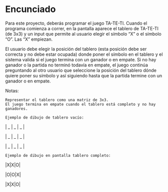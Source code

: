 <h1>Encunciado</h1>
Para este proyecto, deberás programar el juego TA-TE-TI. Cuando el programa comienza a correr, en la pantalla aparece el tablero de TA-TE-TI (de 3x3) y un input que permite al usuario elegir el símbolo “X” o el símbolo “O”. Las “X” empiezan.

El usuario debe elegir la posición del tablero (esta posición debe ser correcta y no debe estar ocupada) donde poner el símbolo en el tablero y el sistema valida si el juego termina con un ganador o en empate. Si no hay ganador o la partida no terminó todavía en empate, el juego continúa preguntando al otro usuario que seleccione la posición del tablero dónde quiere poner su símbolo y así siguiendo hasta que la partida termine con un ganador o en empate.

Notas:

    Representar el tablero como una matriz de 3x3.
    El juego termina en empate cuando el tablero está completo y no hay ganadores.

    Ejemplo de dibujo de tablero vacío:

| _ | _ | _ |
 
| _ | _ | _ |

| _ | _ | _ |

    Ejemplo de dibujo en pantalla tablero completo: 

|X|X|O|

|O|O|X|

|X|X|O|
